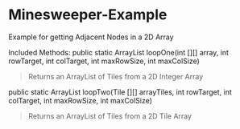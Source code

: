 # Minesweeper-Example
Example for getting Adjacent Nodes in a 2D Array

Included Methods:
public static ArrayList<Tile> loopOne(int [][] array, int rowTarget, int colTarget, int maxRowSize, int maxColSize)
> Returns an ArrayList of Tiles from a 2D Integer Array
  
public static ArrayList<Tile> loopTwo(Tile [][] arrayTiles, int rowTarget, int colTarget, int maxRowSize, int maxColSize)
> Returns an ArrayList of Tiles from a 2D Tile Array
